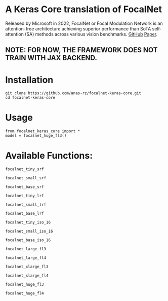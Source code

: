# A Keras Core translation of FocalNet

Released by Microsoft in 2022, FocalNet or Focal Modulation Network is an attention-free architecture achieving superior performance than SoTA self-attention (SA) methods across various vision benchmarks.  [GitHub](https://github.com/microsoft/FocalNet/) [Paper](https://arxiv.org/abs/2203.11926).


## NOTE: FOR NOW, THE FRAMEWORK DOES NOT TRAIN WITH JAX BACKEND. 
# Installation

```
git clone https://github.com/anas-rz/focalnet-keras-core.git
cd focalnet-keras-core
```

# Usage

```
from focalnet_keras_core import *
model = focalnet_huge_fl3()

```

# Available Functions:


```
focalnet_tiny_srf

focalnet_small_srf

focalnet_base_srf

focalnet_tiny_lrf

focalnet_small_lrf

focalnet_base_lrf

focalnet_tiny_iso_16

focalnet_small_iso_16

focalnet_base_iso_16

focalnet_large_fl3

focalnet_large_fl4

focalnet_xlarge_fl3

focalnet_xlarge_fl4

focalnet_huge_fl3

focalnet_huge_fl4
```
